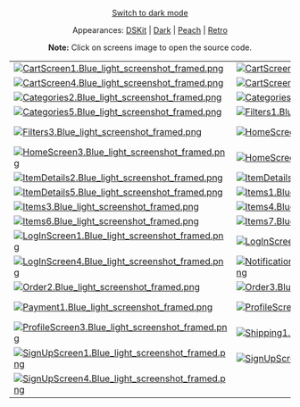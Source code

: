 <p align='center'><a href="ScreensGallery_Blue_dark.md">Switch to dark mode</a></p>
<p align='center'>Appearances:
<a href="ScreensGallery_DSKit_light.md">DSKit</a> | <a href="ScreensGallery_Dark_light.md">Dark</a> | <a href="ScreensGallery_Peach_light.md">Peach</a> | <a href="ScreensGallery_Retro_light.md">Retro</a>
</p>
<p align='center'><b>Note:</b> Click on screens image to open the source code.</p>
<table>
<tr>
<td><a href="../DSKitExplorer/Screens/./CartScreen1.swift"><img src="Screenshots/./CartScreen1.Blue_light_screenshot_framed.png" alt="CartScreen1.Blue_light_screenshot_framed.png"></a></td>
<td><a href="../DSKitExplorer/Screens/./CartScreen2.swift"><img src="Screenshots/./CartScreen2.Blue_light_screenshot_framed.png" alt="CartScreen2.Blue_light_screenshot_framed.png"></a></td>
<td><a href="../DSKitExplorer/Screens/./CartScreen3.swift"><img src="Screenshots/./CartScreen3.Blue_light_screenshot_framed.png" alt="CartScreen3.Blue_light_screenshot_framed.png"></a></td>
</tr>
<tr>
<td><a href="../DSKitExplorer/Screens/./CartScreen4.swift"><img src="Screenshots/./CartScreen4.Blue_light_screenshot_framed.png" alt="CartScreen4.Blue_light_screenshot_framed.png"></a></td>
<td><a href="../DSKitExplorer/Screens/./CartScreen5.swift"><img src="Screenshots/./CartScreen5.Blue_light_screenshot_framed.png" alt="CartScreen5.Blue_light_screenshot_framed.png"></a></td>
<td><a href="../DSKitExplorer/Screens/./Categories1.swift"><img src="Screenshots/./Categories1.Blue_light_screenshot_framed.png" alt="Categories1.Blue_light_screenshot_framed.png"></a></td>
</tr>
<tr>
<td><a href="../DSKitExplorer/Screens/./Categories2.swift"><img src="Screenshots/./Categories2.Blue_light_screenshot_framed.png" alt="Categories2.Blue_light_screenshot_framed.png"></a></td>
<td><a href="../DSKitExplorer/Screens/./Categories3.swift"><img src="Screenshots/./Categories3.Blue_light_screenshot_framed.png" alt="Categories3.Blue_light_screenshot_framed.png"></a></td>
<td><a href="../DSKitExplorer/Screens/./Categories4.swift"><img src="Screenshots/./Categories4.Blue_light_screenshot_framed.png" alt="Categories4.Blue_light_screenshot_framed.png"></a></td>
</tr>
<tr>
<td><a href="../DSKitExplorer/Screens/./Categories5.swift"><img src="Screenshots/./Categories5.Blue_light_screenshot_framed.png" alt="Categories5.Blue_light_screenshot_framed.png"></a></td>
<td><a href="../DSKitExplorer/Screens/./Filters1.swift"><img src="Screenshots/./Filters1.Blue_light_screenshot_framed.png" alt="Filters1.Blue_light_screenshot_framed.png"></a></td>
<td><a href="../DSKitExplorer/Screens/./Filters2.swift"><img src="Screenshots/./Filters2.Blue_light_screenshot_framed.png" alt="Filters2.Blue_light_screenshot_framed.png"></a></td>
</tr>
<tr>
<td><a href="../DSKitExplorer/Screens/./Filters3.swift"><img src="Screenshots/./Filters3.Blue_light_screenshot_framed.png" alt="Filters3.Blue_light_screenshot_framed.png"></a></td>
<td><a href="../DSKitExplorer/Screens/./HomeScreen1.swift"><img src="Screenshots/./HomeScreen1.Blue_light_screenshot_framed.png" alt="HomeScreen1.Blue_light_screenshot_framed.png"></a></td>
<td><a href="../DSKitExplorer/Screens/./HomeScreen2.swift"><img src="Screenshots/./HomeScreen2.Blue_light_screenshot_framed.png" alt="HomeScreen2.Blue_light_screenshot_framed.png"></a></td>
</tr>
<tr>
<td><a href="../DSKitExplorer/Screens/./HomeScreen3.swift"><img src="Screenshots/./HomeScreen3.Blue_light_screenshot_framed.png" alt="HomeScreen3.Blue_light_screenshot_framed.png"></a></td>
<td><a href="../DSKitExplorer/Screens/./HomeScreen4.swift"><img src="Screenshots/./HomeScreen4.Blue_light_screenshot_framed.png" alt="HomeScreen4.Blue_light_screenshot_framed.png"></a></td>
<td><a href="../DSKitExplorer/Screens/./ItemDetails1.swift"><img src="Screenshots/./ItemDetails1.Blue_light_screenshot_framed.png" alt="ItemDetails1.Blue_light_screenshot_framed.png"></a></td>
</tr>
<tr>
<td><a href="../DSKitExplorer/Screens/./ItemDetails2.swift"><img src="Screenshots/./ItemDetails2.Blue_light_screenshot_framed.png" alt="ItemDetails2.Blue_light_screenshot_framed.png"></a></td>
<td><a href="../DSKitExplorer/Screens/./ItemDetails3.swift"><img src="Screenshots/./ItemDetails3.Blue_light_screenshot_framed.png" alt="ItemDetails3.Blue_light_screenshot_framed.png"></a></td>
<td><a href="../DSKitExplorer/Screens/./ItemDetails4.swift"><img src="Screenshots/./ItemDetails4.Blue_light_screenshot_framed.png" alt="ItemDetails4.Blue_light_screenshot_framed.png"></a></td>
</tr>
<tr>
<td><a href="../DSKitExplorer/Screens/./ItemDetails5.swift"><img src="Screenshots/./ItemDetails5.Blue_light_screenshot_framed.png" alt="ItemDetails5.Blue_light_screenshot_framed.png"></a></td>
<td><a href="../DSKitExplorer/Screens/./Items1.swift"><img src="Screenshots/./Items1.Blue_light_screenshot_framed.png" alt="Items1.Blue_light_screenshot_framed.png"></a></td>
<td><a href="../DSKitExplorer/Screens/./Items2.swift"><img src="Screenshots/./Items2.Blue_light_screenshot_framed.png" alt="Items2.Blue_light_screenshot_framed.png"></a></td>
</tr>
<tr>
<td><a href="../DSKitExplorer/Screens/./Items3.swift"><img src="Screenshots/./Items3.Blue_light_screenshot_framed.png" alt="Items3.Blue_light_screenshot_framed.png"></a></td>
<td><a href="../DSKitExplorer/Screens/./Items4.swift"><img src="Screenshots/./Items4.Blue_light_screenshot_framed.png" alt="Items4.Blue_light_screenshot_framed.png"></a></td>
<td><a href="../DSKitExplorer/Screens/./Items5.swift"><img src="Screenshots/./Items5.Blue_light_screenshot_framed.png" alt="Items5.Blue_light_screenshot_framed.png"></a></td>
</tr>
<tr>
<td><a href="../DSKitExplorer/Screens/./Items6.swift"><img src="Screenshots/./Items6.Blue_light_screenshot_framed.png" alt="Items6.Blue_light_screenshot_framed.png"></a></td>
<td><a href="../DSKitExplorer/Screens/./Items7.swift"><img src="Screenshots/./Items7.Blue_light_screenshot_framed.png" alt="Items7.Blue_light_screenshot_framed.png"></a></td>
<td><a href="../DSKitExplorer/Screens/./Items8.swift"><img src="Screenshots/./Items8.Blue_light_screenshot_framed.png" alt="Items8.Blue_light_screenshot_framed.png"></a></td>
</tr>
<tr>
<td><a href="../DSKitExplorer/Screens/./LogInScreen1.swift"><img src="Screenshots/./LogInScreen1.Blue_light_screenshot_framed.png" alt="LogInScreen1.Blue_light_screenshot_framed.png"></a></td>
<td><a href="../DSKitExplorer/Screens/./LogInScreen2.swift"><img src="Screenshots/./LogInScreen2.Blue_light_screenshot_framed.png" alt="LogInScreen2.Blue_light_screenshot_framed.png"></a></td>
<td><a href="../DSKitExplorer/Screens/./LogInScreen3.swift"><img src="Screenshots/./LogInScreen3.Blue_light_screenshot_framed.png" alt="LogInScreen3.Blue_light_screenshot_framed.png"></a></td>
</tr>
<tr>
<td><a href="../DSKitExplorer/Screens/./LogInScreen4.swift"><img src="Screenshots/./LogInScreen4.Blue_light_screenshot_framed.png" alt="LogInScreen4.Blue_light_screenshot_framed.png"></a></td>
<td><a href="../DSKitExplorer/Screens/./NotificationsScreen1.swift"><img src="Screenshots/./NotificationsScreen1.Blue_light_screenshot_framed.png" alt="NotificationsScreen1.Blue_light_screenshot_framed.png"></a></td>
<td><a href="../DSKitExplorer/Screens/./Order1.swift"><img src="Screenshots/./Order1.Blue_light_screenshot_framed.png" alt="Order1.Blue_light_screenshot_framed.png"></a></td>
</tr>
<tr>
<td><a href="../DSKitExplorer/Screens/./Order2.swift"><img src="Screenshots/./Order2.Blue_light_screenshot_framed.png" alt="Order2.Blue_light_screenshot_framed.png"></a></td>
<td><a href="../DSKitExplorer/Screens/./Order3.swift"><img src="Screenshots/./Order3.Blue_light_screenshot_framed.png" alt="Order3.Blue_light_screenshot_framed.png"></a></td>
<td><a href="../DSKitExplorer/Screens/./Order4.swift"><img src="Screenshots/./Order4.Blue_light_screenshot_framed.png" alt="Order4.Blue_light_screenshot_framed.png"></a></td>
</tr>
<tr>
<td><a href="../DSKitExplorer/Screens/./Payment1.swift"><img src="Screenshots/./Payment1.Blue_light_screenshot_framed.png" alt="Payment1.Blue_light_screenshot_framed.png"></a></td>
<td><a href="../DSKitExplorer/Screens/./ProfileScreen1.swift"><img src="Screenshots/./ProfileScreen1.Blue_light_screenshot_framed.png" alt="ProfileScreen1.Blue_light_screenshot_framed.png"></a></td>
<td><a href="../DSKitExplorer/Screens/./ProfileScreen2.swift"><img src="Screenshots/./ProfileScreen2.Blue_light_screenshot_framed.png" alt="ProfileScreen2.Blue_light_screenshot_framed.png"></a></td>
</tr>
<tr>
<td><a href="../DSKitExplorer/Screens/./ProfileScreen3.swift"><img src="Screenshots/./ProfileScreen3.Blue_light_screenshot_framed.png" alt="ProfileScreen3.Blue_light_screenshot_framed.png"></a></td>
<td><a href="../DSKitExplorer/Screens/./Shipping1.swift"><img src="Screenshots/./Shipping1.Blue_light_screenshot_framed.png" alt="Shipping1.Blue_light_screenshot_framed.png"></a></td>
<td><a href="../DSKitExplorer/Screens/./Shipping2.swift"><img src="Screenshots/./Shipping2.Blue_light_screenshot_framed.png" alt="Shipping2.Blue_light_screenshot_framed.png"></a></td>
</tr>
<tr>
<td><a href="../DSKitExplorer/Screens/./SignUpScreen1.swift"><img src="Screenshots/./SignUpScreen1.Blue_light_screenshot_framed.png" alt="SignUpScreen1.Blue_light_screenshot_framed.png"></a></td>
<td><a href="../DSKitExplorer/Screens/./SignUpScreen2.swift"><img src="Screenshots/./SignUpScreen2.Blue_light_screenshot_framed.png" alt="SignUpScreen2.Blue_light_screenshot_framed.png"></a></td>
<td><a href="../DSKitExplorer/Screens/./SignUpScreen3.swift"><img src="Screenshots/./SignUpScreen3.Blue_light_screenshot_framed.png" alt="SignUpScreen3.Blue_light_screenshot_framed.png"></a></td>
</tr>
<tr>
<td><a href="../DSKitExplorer/Screens/./SignUpScreen4.swift"><img src="Screenshots/./SignUpScreen4.Blue_light_screenshot_framed.png" alt="SignUpScreen4.Blue_light_screenshot_framed.png"></a></td>
</tr>
</table>
